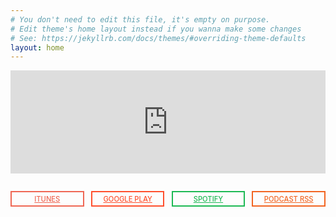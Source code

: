 ```yaml
---
# You don't need to edit this file, it's empty on purpose.
# Edit theme's home layout instead if you wanna make some changes
# See: https://jekyllrb.com/docs/themes/#overriding-theme-defaults
layout: home
---
```


<iframe width="100%" height="165" scrolling="no" frameborder="no" allow="autoplay" src="https://w.soundcloud.com/player/?url=https%3A//api.soundcloud.com/users/167903027&color=%23d8ec44&auto_play=false&hide_related=false&show_comments=true&show_user=true&show_reposts=false&show_teaser=true"></iframe>

<div class="btn__container">
  <a class="btn itunes" href="https://itunes.apple.com/us/podcast/yall-boys-talkin/id1452781895?mt=2">iTunes</a>
  <a class="btn play" href="https://play.google.com/music/m/Icqw2qixlfgyrebhomlxrhen7k4?t=Y_all_Boys_Talkin">Google Play</a>
  <a class="btn spotify" href="https://open.spotify.com/show/5xzMcpzL8T5g7zGqNMoQcB?si=zEyr_F4oQs6El1av3kT8iA&fbclid=IwAR3i67W65XU4Fl8HpIduxKlhzVsPwT2XP3a6vbxKc2WYUUF-SCXfPzHRWIc">Spotify</a>
  <a class="btn rss" href="/feed/">Podcast RSS</a>
</div>

<style scoped>
a,
a:hover,
a:visited {
  color: currentColor;
}

.btn__container {
  display: flex;
  width: 100%;
  margin: 2em 0;
}

.btn {
  box-shadow: 0 0 0 2px inset;
  padding: .5em;
  flex: 1;
  text-align: center;
  font-weight: 500;
  font-size: 0.8em;
  text-transform: uppercase;
  margin-right: 1em;
}

a.btn:hover {
  box-shadow: none;
  text-decoration: none;
  color: white;
}

.btn:last-child {
  margin-right: 0;
}

a.itunes {
  color: #ef6754;
}

a.itunes:hover {
  background: #ef6754;
}

a.play {
  color: #ff4f2d;
}

a.play:hover {
  background: #ff4f2d;
}

a.rss {
  color: #f26522;
}

a.rss:hover {
  background: #f26522;
}

a.spotify {
  color: #1db954;
}

a.spotify:hover {
  background: #1db954;
}

a.disabled,
a.disabled:visited,
a.disabled:hover {
  box-shadow: 0 0 0 2px inset;
  color: #999;
  opacity: .25;
  background: initial;
  cursor: not-allowed;
}

@media only screen and (max-width: 768px) {
  .btn__container {
    flex-flow: column;
  }

  .btn {
    margin-right: 0;
    margin-bottom: 1em;
  }
}
</style>
